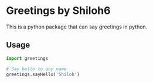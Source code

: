 # Greetings by Shiloh6
This is a python package that can say greetings in python.

## Usage
```python
import greetings

# Say hello to any name
greetings.sayHello('Shiloh')
```
